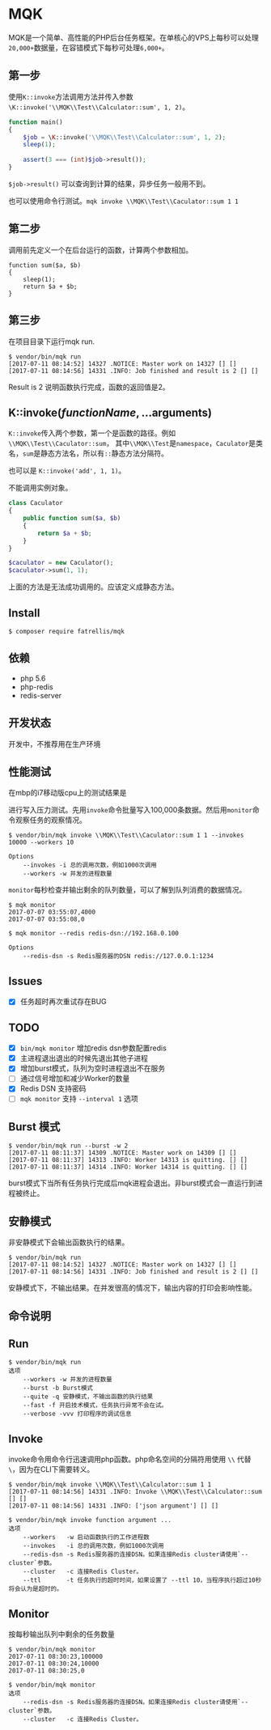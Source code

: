 MQK
====

MQK是一个简单、高性能的PHP后台任务框架。在单核心的VPS上每秒可以处理`20,000+`数据量，在容错模式下每秒可处理`6,000+`。

## 第一步
使用`K::invoke`方法调用方法并传入参数`\K::invoke('\\MQK\\Test\\Calculator::sum', 1, 2)`。

```php
function main()
{
    $job = \K::invoke('\\MQK\\Test\\Calculator::sum', 1, 2);
    sleep(1);
    
    assert(3 === (int)$job->result());
}
```

`$job->result()` 可以查询到计算的结果，异步任务一般用不到。

也可以使用命令行测试。`mqk invoke \\MQK\\Test\\Caculator::sum 1 1`

## 第二步
调用前先定义一个在后台运行的函数，计算两个参数相加。

```
function sum($a, $b)
{
    sleep(1);
    return $a + $b;
}
```

## 第三步
在项目目录下运行mqk run.

```
$ vendor/bin/mqk run
[2017-07-11 08:14:52] 14327 .NOTICE: Master work on 14327 [] []
[2017-07-11 08:14:56] 14331 .INFO: Job finished and result is 2 [] []
```

Result is 2 说明函数执行完成，函数的返回值是2。

## K::invoke($functionName, ...$arguments)

`K::invoke`传入两个参数，第一个是函数的路径。例如`\\MQK\\Test\\Caculator::sum`，
其中`\\MQK\\Test`是`namespace`，`Caculator`是类名，`sum`是静态方法名，所以有`::`静态方法分隔符。

也可以是 `K::invoke('add', 1, 1)`。

不能调用实例对象。

```php
class Caculator
{
    public function sum($a, $b)
    {
        return $a + $b;
    }
}

$caculator = new Caculator();
$caculator->sum(1, 1);
```

上面的方法是无法成功调用的。应该定义成静态方法。

## Install

```shell
$ composer require fatrellis/mqk
```

## 依赖

- php 5.6
- php-redis
- redis-server

## 开发状态

开发中，不推荐用在生产环境

## 性能测试

在mbp的i7移动版cpu上的测试结果是

进行写入压力测试。先用`invoke`命令批量写入100,000条数据。然后用`monitor`命令观察任务的观察情况。

```shell
$ vendor/bin/mqk invoke \\MQK\\Test\\Caculator::sum 1 1 --invokes 10000 --workers 10

Options
    --invokes -i 总的调用次数，例如1000次调用
    --workers -w 并发的进程数量
```

`monitor`每秒检查并输出剩余的队列数量，可以了解到队列消费的数据情况。

```shell
$ mqk monitor
2017-07-07 03:55:07,4000
2017-07-07 03:55:08,0

$ mqk monitor --redis redis-dsn://192.168.0.100

Options
    --redis-dsn -s Redis服务器的DSN redis://127.0.0.1:1234
```

## Issues

- [x] 任务超时再次重试存在BUG

## TODO

- [x] `bin/mqk monitor` 增加redis dsn参数配置redis
- [x] 主进程退出退出的时候先退出其他子进程
- [x] 增加burst模式，队列为空时进程退出不在服务
- [ ] 通过信号增加和减少Worker的数量
- [x] Redis DSN 支持密码
- [ ] `mqk monitor` 支持 `--interval 1` 选项

## Burst 模式

```shell
$ vendor/bin/mqk run --burst -w 2
[2017-07-11 08:11:37] 14309 .NOTICE: Master work on 14309 [] []
[2017-07-11 08:11:37] 14313 .INFO: Worker 14313 is quitting. [] []
[2017-07-11 08:11:37] 14314 .INFO: Worker 14314 is quitting. [] []
```
burst模式下当所有任务执行完成后mqk进程会退出。非burst模式会一直运行到进程被终止。

## 安静模式

非安静模式下会输出函数执行的结果。

```shell
$ vendor/bin/mqk run
[2017-07-11 08:14:52] 14327 .NOTICE: Master work on 14327 [] []
[2017-07-11 08:14:56] 14331 .INFO: Job finished and result is 2 [] []
```

安静模式下，不输出结果。在并发很高的情况下，输出内容的打印会影响性能。

## 命令说明

## Run

```shell
$ vendor/bin/mqk run
选项
    --workers -w 并发的进程数量
    --burst -b Burst模式
    --quite -q 安静模式，不输出函数的执行结果
    --fast -f 开启技术模式，任务执行异常不会在试。
    --verbose -vvv 打印程序的调试信息
```

## Invoke

invoke命令用命令行迅速调用php函数。php命名空间的分隔符用使用 `\\` 代替 `\`，因为在CLI下需要转义。

```shell
$ vendor/bin/mqk invoke \\MQK\\Test\\Calculator::sum 1 1
[2017-07-11 08:14:56] 14331 .INFO: Invoke \\MQK\\Test\\Calculator::sum [] []
[2017-07-11 08:14:56] 14331 .INFO: ['json argument'] [] []
```

```shell
$ vendor/bin/mqk invoke function argument ...
选项
    --workers   -w 启动函数执行的工作进程数
    --invokes   -i 总的调用次数，例如1000次调用
    --redis-dsn -s Redis服务器的连接DSN。如果连接Redis cluster请使用`--cluster`参数。
    --cluster   -c 连接Redis Cluster。
    --ttl       -t 任务执行的超时时间，如果设置了 --ttl 10，当程序执行超过10秒将会认为是超时的。
```

## Monitor

按每秒输出队列中剩余的任务数量

```shell
$ vendor/bin/mqk monitor
2017-07-11 08:30:23,100000
2017-07-11 08:30:24,10000
2017-07-11 08:30:25,0
```

```shell
$ vendor/bin/mqk monitor
选项
    --redis-dsn -s Redis服务器的连接DSN。如果连接Redis cluster请使用`--cluster`参数。
    --cluster   -c 连接Redis Cluster。
```